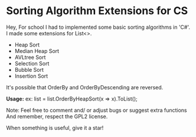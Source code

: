 # Sorting Algorithm Extensions for CS

Hey,
For school I had to implemented some basic sorting algorithms in 'C#'. I made some extensions for List<>.

* Heap Sort
* Median Heap Sort
* AVLtree Sort
* Selection Sort
* Bubble Sort
* Insertion Sort

It's possible that OrderBy and OrderByDescending are reversed. 

**Usage:**
ex: list = list.OrderByHeapSort(x => x).ToList();

Note: Feel free to comment and/ or adjust bugs or suggest extra functions And remember, respect the GPL2 license.

When something is useful, give it a star!
